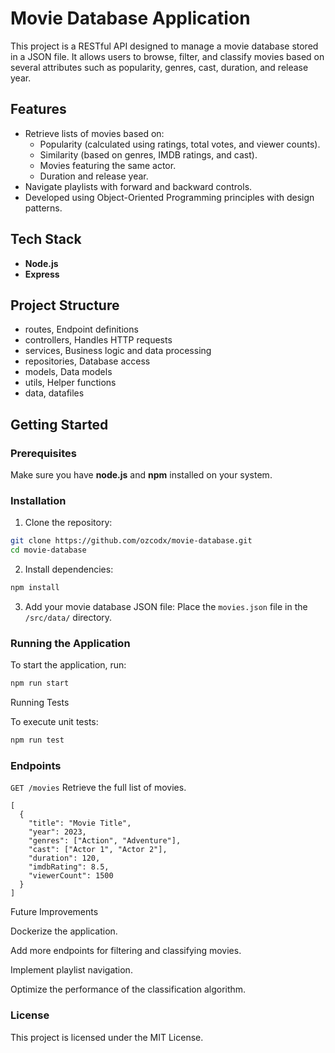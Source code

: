 # Movie Database Application

This project is a RESTful API designed to manage a movie database stored in a JSON file. It allows users to browse, filter, and classify movies based on several attributes such as popularity, genres, cast, duration, and release year.

## Features
- Retrieve lists of movies based on:
  - Popularity (calculated using ratings, total votes, and viewer counts).
  - Similarity (based on genres, IMDB ratings, and cast).
  - Movies featuring the same actor.
  - Duration and release year.
- Navigate playlists with forward and backward controls.
- Developed using Object-Oriented Programming principles with design patterns.

## Tech Stack
- **Node.js**
- **Express**

## Project Structure

* routes, Endpoint definitions
* controllers, Handles HTTP requests
* services, Business logic and data processing
* repositories, Database access
* models, Data models
* utils, Helper functions
* data, datafiles

## Getting Started

### Prerequisites
Make sure you have **node.js** and **npm** installed on your system.

### Installation
1. Clone the repository:
```bash
git clone https://github.com/ozcodx/movie-database.git
cd movie-database
```

2. Install dependencies:
```bash
npm install
```

3. Add your movie database JSON file:
Place the `movies.json` file in the `/src/data/` directory.

### Running the Application
To start the application, run:
```bash
npm run start
```

Running Tests

To execute unit tests:
```bash
npm run test
```

### Endpoints

`GET /movies`
Retrieve the full list of movies.

```
[
  {
    "title": "Movie Title",
    "year": 2023,
    "genres": ["Action", "Adventure"],
    "cast": ["Actor 1", "Actor 2"],
    "duration": 120,
    "imdbRating": 8.5,
    "viewerCount": 1500
  }
]
```

Future Improvements

Dockerize the application.

Add more endpoints for filtering and classifying movies.

Implement playlist navigation.

Optimize the performance of the classification algorithm.


### License

This project is licensed under the MIT License.

